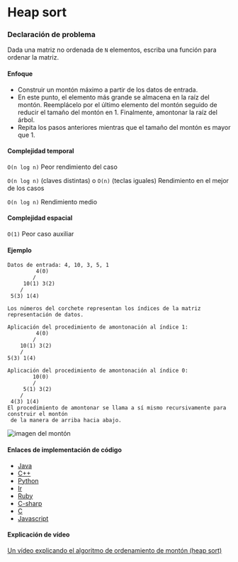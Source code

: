 # Heap sort

### Declaración de problema

Dada una matriz no ordenada de `N` elementos, escriba una función para ordenar la matriz.

#### Enfoque

- Construir un montón máximo a partir de los datos de entrada.
- En este punto, el elemento más grande se almacena en la raíz del montón. Reemplácelo por el último elemento del montón seguido de reducir el tamaño del montón en 1. Finalmente, amontonar la raíz del árbol.
- Repita los pasos anteriores mientras que el tamaño del montón es mayor que 1.

#### Complejidad temporal 

`O(n log n)` Peor rendimiento del caso

`O(n log n)` (claves distintas)
o `O(n)` (teclas iguales) Rendimiento en el mejor de los casos

`O(n log n)` Rendimiento medio

#### Complejidad espacial

`O(1)` Peor caso auxiliar

#### Ejemplo

```
Datos de entrada: 4, 10, 3, 5, 1
         4(0)
        /   
     10(1) 3(2)
    /   
 5(3) 1(4)

Los números del corchete representan los índices de la matriz
representación de datos.

Aplicación del procedimiento de amontonación al índice 1:
         4(0)
        /   
    10(1) 3(2)
    /   
5(3) 1(4)

Aplicación del procedimiento de amontonación al índice 0:
        10(0)
        /  
     5(1) 3(2)
    /   
 4(3) 1(4)
El procedimiento de amontonar se llama a sí mismo recursivamente para construir el montón
 de la manera de arriba hacia abajo.
```

![imagen del montón](https://upload.wikimedia.org/wikipedia/commons/1/1b/Sorting_heapsort_anim.gif "Heap sort")

#### Enlaces de implementación de código

- [Java](https://github.com/TheAlgorithms/Java/blob/master/Sorts/HeapSort.java)
- [C++](https://github.com/TheAlgorithms/C-Plus-Plus/blob/master/sorting/heap_sort.cpp)
- [Python](https://github.com/TheAlgorithms/Python/blob/master/sorts/heap_sort.py)
- [Ir](https://github.com/TheAlgorithms/Go/blob/master/sorts/heapsort.go)
- [Ruby](https://github.com/TheAlgorithms/Ruby/blob/master/sorting/heap_sort.rb)
- [C-sharp](https://github.com/TheAlgorithms/C-Sharp/blob/master/Algorithms/Sorters/Comparison/HeapSorter.cs)
- [C](https://github.com/TheAlgorithms/C/blob/master/sorting/heap_sort.c)
- [Javascript](https://github.com/TheAlgorithms/Javascript/blob/master/Sorts/HeapSort.js)

#### Explicación de vídeo

[Un vídeo explicando el algoritmo de ordenamiento de montón (heap sort)](https://www.youtube.com/watch?v=MtQL_ll5KhQ)
